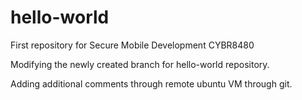 # hello-world
First repository for Secure Mobile Development CYBR8480

Modifying the newly created branch for hello-world repository.

Adding additional comments through remote ubuntu VM through git.
